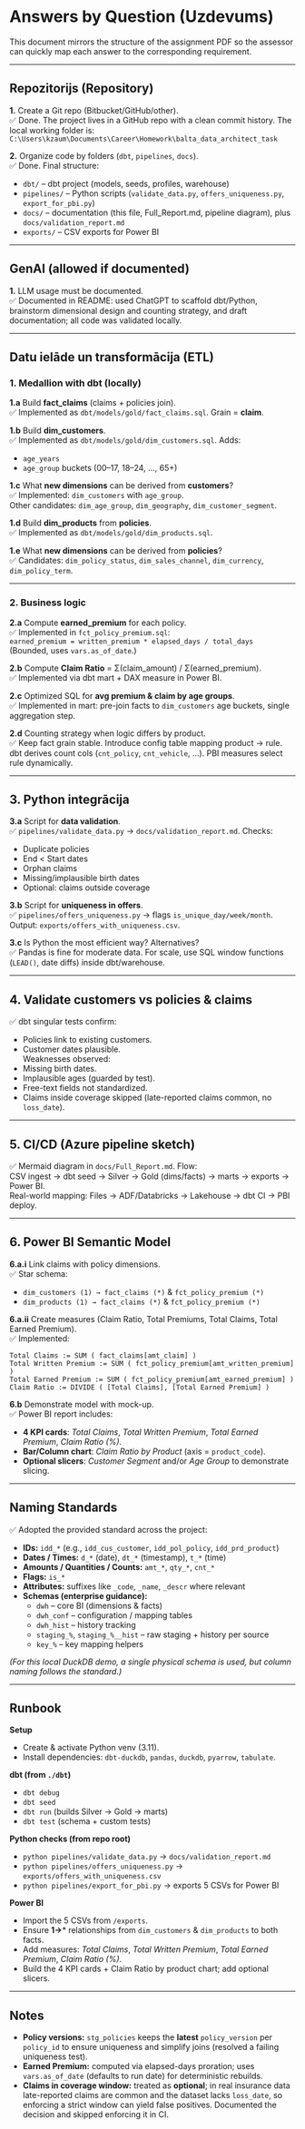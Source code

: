 # Answers by Question (Uzdevums)

This document mirrors the structure of the assignment PDF so the assessor can quickly map each answer to the corresponding requirement.  

---

## Repozitorijs (Repository)

**1.** Create a Git repo (Bitbucket/GitHub/other).  
✅ Done. The project lives in a GitHub repo with a clean commit history. The local working folder is:  
`C:\Users\kzaum\Documents\Career\Homework\balta_data_architect_task`

**2.** Organize code by folders (`dbt`, `pipelines`, `docs`).  
✅ Done. Final structure:
- `dbt/` – dbt project (models, seeds, profiles, warehouse)  
- `pipelines/` – Python scripts (`validate_data.py`, `offers_uniqueness.py`, `export_for_pbi.py`)  
- `docs/` – documentation (this file, Full_Report.md, pipeline diagram), plus `docs/validation_report.md`  
- `exports/` – CSV exports for Power BI  

---

## GenAI (allowed if documented)

**1.** LLM usage must be documented.  
✅ Documented in README: used ChatGPT to scaffold dbt/Python, brainstorm dimensional design and counting strategy, and draft documentation; all code was validated locally.

---

## Datu ielāde un transformācija (ETL)

### 1. Medallion with dbt (locally)

**1.a** Build **fact_claims** (claims + policies join).  
✅ Implemented as `dbt/models/gold/fact_claims.sql`. Grain = **claim**.  

**1.b** Build **dim_customers**.  
✅ Implemented as `dbt/models/gold/dim_customers.sql`. Adds:  
- `age_years`  
- `age_group` buckets (00–17, 18–24, …, 65+)

**1.c** What **new dimensions** can be derived from **customers**?  
✅ Implemented: `dim_customers` with `age_group`.  
Other candidates: `dim_age_group`, `dim_geography`, `dim_customer_segment`.

**1.d** Build **dim_products** from **policies**.  
✅ Implemented as `dbt/models/gold/dim_products.sql`.  

**1.e** What **new dimensions** can be derived from **policies**?  
✅ Candidates: `dim_policy_status`, `dim_sales_channel`, `dim_currency`, `dim_policy_term`.

---

### 2. Business logic

**2.a** Compute **earned_premium** for each policy.  
✅ Implemented in `fct_policy_premium.sql`:  
`earned_premium = written_premium * elapsed_days / total_days`  
(Bounded, uses `vars.as_of_date`.)

**2.b** Compute **Claim Ratio** = Σ(claim_amount) / Σ(earned_premium).  
✅ Implemented via dbt mart + DAX measure in Power BI.  

**2.c** Optimized SQL for **avg premium & claim by age groups**.  
✅ Implemented in mart: pre-join facts to `dim_customers` age buckets, single aggregation step.  

**2.d** Counting strategy when logic differs by product.  
✅ Keep fact grain stable. Introduce config table mapping product → rule. dbt derives count cols (`cnt_policy`, `cnt_vehicle`, …). PBI measures select rule dynamically.

---

## 3. Python integrācija

**3.a** Script for **data validation**.  
✅ `pipelines/validate_data.py` → `docs/validation_report.md`. Checks:
- Duplicate policies  
- End < Start dates  
- Orphan claims  
- Missing/implausible birth dates  
- Optional: claims outside coverage  

**3.b** Script for **uniqueness in offers**.  
✅ `pipelines/offers_uniqueness.py` → flags `is_unique_day/week/month`. Output: `exports/offers_with_uniqueness.csv`.

**3.c** Is Python the most efficient way? Alternatives?  
✅ Pandas is fine for moderate data. For scale, use SQL window functions (`LEAD()`, date diffs) inside dbt/warehouse.

---

## 4. Validate customers vs policies & claims

✅ dbt singular tests confirm:  
- Policies link to existing customers.  
- Customer dates plausible.  
Weaknesses observed:  
- Missing birth dates.  
- Implausible ages (guarded by test).  
- Free-text fields not standardized.  
- Claims inside coverage skipped (late-reported claims common, no `loss_date`).

---

## 5. CI/CD (Azure pipeline sketch)

✅ Mermaid diagram in `docs/Full_Report.md`. Flow:  
CSV ingest → dbt seed → Silver → Gold (dims/facts) → marts → exports → Power BI.  
Real-world mapping: Files → ADF/Databricks → Lakehouse → dbt CI → PBI deploy.

---

## 6. Power BI Semantic Model

**6.a.i** Link claims with policy dimensions.  
✅ Star schema:  
- `dim_customers (1) → fact_claims (*)` & `fct_policy_premium (*)`  
- `dim_products (1) → fact_claims (*)` & `fct_policy_premium (*)`  

**6.a.ii** Create measures (Claim Ratio, Total Premiums, Total Claims, Total Earned Premium).  
✅ Implemented:  
```DAX
Total Claims := SUM ( fact_claims[amt_claim] )
Total Written Premium := SUM ( fct_policy_premium[amt_written_premium] )
Total Earned Premium := SUM ( fct_policy_premium[amt_earned_premium] )
Claim Ratio := DIVIDE ( [Total Claims], [Total Earned Premium] )
```

**6.b** Demonstrate model with mock-up.  
✅ Power BI report includes:
- **4 KPI cards**: *Total Claims*, *Total Written Premium*, *Total Earned Premium*, *Claim Ratio (%)*.
- **Bar/Column chart**: *Claim Ratio by Product* (axis = `product_code`).
- **Optional slicers**: *Customer Segment* and/or *Age Group* to demonstrate slicing.

---

## Naming Standards

✅ Adopted the provided standard across the project:

- **IDs:** `idd_*` (e.g., `idd_cus_customer`, `idd_pol_policy`, `idd_prd_product`)
- **Dates / Times:** `d_*` (date), `dt_*` (timestamp), `t_*` (time)
- **Amounts / Quantities / Counts:** `amt_*`, `qty_*`, `cnt_*`
- **Flags:** `is_*`
- **Attributes:** suffixes like `_code`, `_name`, `_descr` where relevant
- **Schemas (enterprise guidance):**  
  - `dwh` – core BI (dimensions & facts)  
  - `dwh_conf` – configuration / mapping tables  
  - `dwh_hist` – history tracking  
  - `staging_%`, `staging_%__hist` – raw staging + history per source  
  - `key_%` – key mapping helpers  

*(For this local DuckDB demo, a single physical schema is used, but column naming follows the standard.)*

---

## Runbook

**Setup**
- Create & activate Python venv (3.11).  
- Install dependencies: `dbt-duckdb`, `pandas`, `duckdb`, `pyarrow`, `tabulate`.

**dbt (from `./dbt`)**
- `dbt debug`  
- `dbt seed`  
- `dbt run` (builds Silver → Gold → marts)  
- `dbt test` (schema + custom tests)

**Python checks (from repo root)**
- `python pipelines/validate_data.py` → `docs/validation_report.md`  
- `python pipelines/offers_uniqueness.py` → `exports/offers_with_uniqueness.csv`  
- `python pipelines/export_for_pbi.py` → exports 5 CSVs for Power BI

**Power BI**
- Import the 5 CSVs from `/exports`.  
- Ensure **1→*** relationships from `dim_customers` & `dim_products` to both facts.  
- Add measures: *Total Claims*, *Total Written Premium*, *Total Earned Premium*, *Claim Ratio (%)*.  
- Build the 4 KPI cards + Claim Ratio by product chart; add optional slicers.

---

## Notes

- **Policy versions:** `stg_policies` keeps the **latest** `policy_version` per `policy_id` to ensure uniqueness and simplify joins (resolved a failing uniqueness test).  
- **Earned Premium:** computed via elapsed-days proration; uses `vars.as_of_date` (defaults to run date) for deterministic rebuilds.  
- **Claims in coverage window:** treated as **optional**; in real insurance data late-reported claims are common and the dataset lacks `loss_date`, so enforcing a strict window can yield false positives. Documented the decision and skipped enforcing it in CI.
